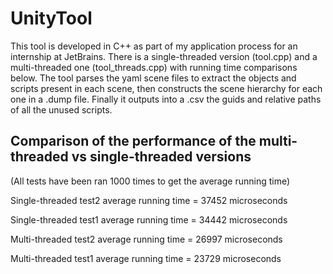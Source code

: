# UnityTool
  This tool is developed in C++ as part of my application process for an internship at JetBrains. There is a single-threaded version (tool.cpp) and a multi-threaded one (tool_threads.cpp) with running time comparisons below.
  The tool parses the yaml scene files to extract the objects and scripts present in each scene, then constructs the scene hierarchy for each one in a .dump file. Finally it outputs into a .csv the guids and relative paths of all the unused scripts.


## Comparison of the performance of the multi-threaded vs single-threaded versions
(All tests have been ran 1000 times to get the average running time)

  Single-threaded test2 average running time = 37452 microseconds 
  
  Single-threaded test1 average running time = 34442 microseconds 

  Multi-threaded test2 average running time = 26997 microseconds
  
  Multi-threaded test1 average running time = 23729 microseconds
